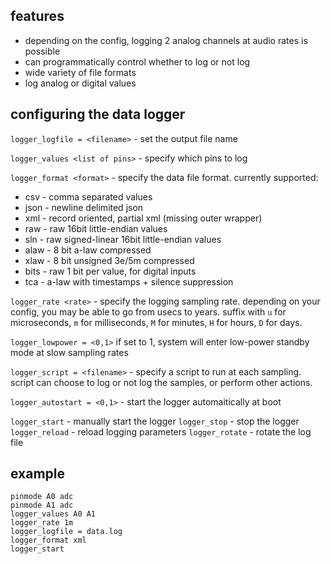 

## features

* depending on the config, logging 2 analog channels at audio rates is possible
* can programmatically control whether to log or not log
* wide variety of file formats
* log analog or digital values

## configuring the data logger

`logger_logfile = <filename>` - set the output file name

`logger_values <list of pins>` - specify which pins to log

`logger_format <format>` - specify the data file format. currently supported:
* csv   - comma separated values
* json  - newline delimited json
* xml   - record oriented, partial xml (missing outer wrapper)
* raw   - raw 16bit little-endian values
* sln   - raw signed-linear 16bit little-endian values
* alaw  - 8 bit a-law compressed
* xlaw  - 8 bit unsigned 3e/5m compressed
* bits  - raw 1 bit per value, for digital inputs
* tca   - a-law with timestamps + silence suppression

`logger_rate <rate>` - specify the logging sampling rate.
depending on your config, you may be able to go from
usecs to years.
suffix with `u` for microseconds, `m` for milliseconds,
`M` for minutes, `H` for hours, `D` for days.


`logger_lowpower = <0,1>` if set to 1, system will enter low-power standby mode
at slow sampling rates

`logger_script = <filename>` - specify a script to run at each sampling. script
can choose to log or not log the samples, or perform other actions.

`logger_autostart = <0,1>` - start the logger automaitically at boot

`logger_start` - manually start the logger
`logger_stop`  - stop the logger
`logger_reload` - reload logging parameters
`logger_rotate` - rotate the log file


## example
```
pinmode A0 adc
pinmode A1 adc
logger_values A0 A1
logger_rate 1m
logger_logfile = data.log
logger_format xml
logger_start
```


